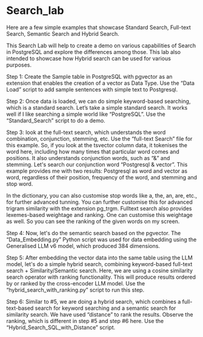 # Search_lab

Here are a few simple examples that showcase Standard Search, Full-text Search, Semantic Search and Hybrid Search.


This Search Lab will help to create a demo on various capabilities of Search in PostgreSQL and explore the differences among those. This lab also intended to showcase how Hybrid search can be used for various purposes.

Step 1: Create the Sample table in PostgreSQL with pgvector as an extension that enables the creation of a vector as Data Type. Use the “Data Load” script to add sample sentences with simple text to Postgresql.

Step 2:  Once data is loaded, we can do simple keyword-based searching, which is a standard search. Let’s take a simple standard search. It works well if I like searching a simple world like “PostgreSQL”. Use the “Standard_Search” script to do a demo.

Step 3: look at the full-text search, which understands the word combination, conjunction, stemming, etc.  Use the “full-text Search” file for this example. So, if you look at the tsvector column data, it tokenises the word here, including how many times that particular word comes and positions. It also understands conjunction words, such as “&” and stemming. Let's search our conjunction word “Postgresql & vector”. This example provides me with two results: Postgresql as word and vector as word, regardless of their position, frequency of the word, and stemming and stop word.

In the dictionary, you can also customise stop words like a, the, an, are, etc., for further advanced tunning. You can further customise this for advanced trigram similarity with the extension pg_trgm.
Fulltext search also provides lexemes-based weightage and ranking. One can customise this weightage as well. So you can see the ranking of the given words on my screen.

Step 4: Now, let's do the semantic search based on the pgvector. The “Data_Embedding.py” Python script was used for data embedding using the Generalised LLM v6 model, which produced 384 dimensions. 

Step 5: After embedding the vector data into the same table using the LLM model, let's do a simple hybrid search, combining keyword-based full-text search + Similarity/Semantic search. Here, we are using a cosine similarity search operator with ranking functionality. This will produce results ordered by or ranked by the cross-encoder LLM model. Use the “hybrid_search_with_ranking.py” script to run this step.

Step 6: Similar to #5, we are doing a hybrid search, which combines a full-text-based search for keyword searching and a semantic search for similarity search. We have used “distance” to rank the results. Observe the ranking, which is different in step #5 and step #6 here.  Use the “Hybrid_Search_SQL_with_Distance” script.

